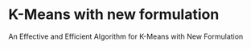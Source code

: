 # K-Means with new formulation
 An Effective and Efficient Algorithm for K-Means with New  Formulation
